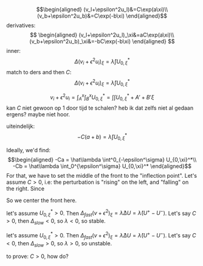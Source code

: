 $$\begin{aligned}
(v_l+\epsilon^2u_l)&=C\exp(a\xi)\\
(v_b+\epsilon^2u_b)&=C\exp(-b\xi)
\end{aligned}$$
derivatives:
$$
\begin{aligned}
(v_l+\epsilon^2u_l)_\xi&=aC\exp(a\xi)\\
(v_b+\epsilon^2u_b)_\xi&=-bC\exp(-b\xi)
\end{aligned}
$$
inner:
$$
\Delta (v_i+\epsilon^2u_i)_\xi  = \hat\lambda \int U_{0,\xi}^*
$$
match to ders
and then $C$:
$$
\Delta (v_i+\epsilon^2u_i)_\xi  = \hat\lambda \int U_{0,\xi}^*
$$

$$
v_i+\epsilon^2u_i = \int_A^x\int_B^x U_{0,\xi}^* =\int\int U_{0,\xi}^*+A'+B'\xi
$$
kan $C$ niet gewoon op $1$ door tijd te schalen? heb ik dat zelfs niet al gedaan ergens? maybe niet hoor. 

uiteindelijk:
$$
-C(a+b)  = \hat\lambda \int U_{0,\xi}^*
$$

Ideally, we'd find: 
$$\begin{aligned}
-Ca = \hat\lambda \int^0_{-\epsilon^\sigma} U_{0,\xi}^*\\
-Cb = \hat\lambda \int_0^{\epsilon^\sigma} U_{0,\xi}^*
\end{aligned}$$
For that, we have to set the middle of the front to the "inflection point". 
Let's assume $C>0$, i.e: the perturbation is "rising" on the left, and "falling" on the right. Since 

So we center the front here. 


let's assume $U_{0,\xi}^*>0$. Then $\Delta_{fast}(v+\epsilon^2)_{\xi} = \hat\lambda\Delta U=\hat\lambda(U^+-U^-)$.
Let's say $C>0$, then $\Delta_{slow}<0$, so $\lambda<0$, so stable.  


let's assume $U_{0,\xi}^*>0$. Then $\Delta_{fast}(v+\epsilon^2)_{\xi} = \hat\lambda\Delta U=\hat\lambda(U^+-U^-)$.
Let's say $C<0$, then $\Delta_{slow}>0$, so $\lambda>0$, so unstable. 

to prove: $C>0$, how do? 